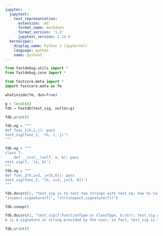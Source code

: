 ```yaml
---
jupyter:
  jupytext:
    text_representation:
      extension: .md
      format_name: markdown
      format_version: '1.3'
      jupytext_version: 1.14.0
  kernelspec:
    display_name: Python 3 (ipykernel)
    language: python
    name: python3
---
```


```python
from fastdebug.utils import *
from fastdebug.core import *
```

```python
from fastcore.meta import *
import fastcore.meta as fm
```

```python
whatinside(fm, dun=True)
```

```python
g = locals()
fdb = Fastdb(test_sig, outloc=g)
```

```python
fdb.print()
```

```python
fdb.eg = """
def func_1(h,i,j): pass
test_sig(func_1, '(h, i, j)')
"""

fdb.eg = """
class T:
    def __init__(self, a, b): pass
test_sig(T, '(a, b)')
"""
fdb.eg = """
def func_2(h,i=3, j=[5,6]): pass
test_sig(func_2, '(h, i=3, j=[5, 6])')
"""
```

```python
fdb.docsrc(2, "test_sig is to test two strings with test_eq; how to turn a signature into a string;", "pprint(inspect.signature(f))", \
"inspect.signature(f)", "str(inspect.signature(f))")
```

```python
fdb.snoop()
```

```python
fdb.docsrc(1, "test_sig(f:FunctionType or ClassType, b:str); test_sig will get f's signature as a string; \
b is a signature in string provided by the user; in fact, test_sig is to compare two strings")
```

```python
fdb.print()
```

```python

```
